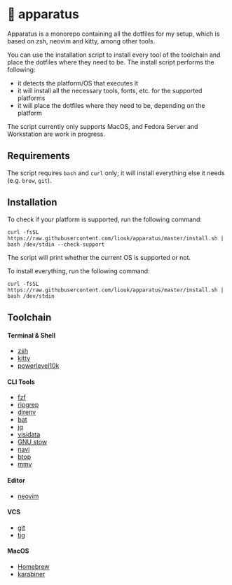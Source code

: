 # :nut_and_bolt: apparatus
Apparatus is a monorepo containing all the dotfiles for my setup, which is based on zsh, neovim and kitty, among other tools.

You can use the installation script to install every tool of the toolchain and place the dotfiles where they need to be. The install script performs the following:
- it detects the platform/OS that executes it
- it will install all the necessary tools, fonts, etc. for the supported platforms
- it will place the dotfiles where they need to be, depending on the platform

The script currently only supports MacOS, and Fedora Server and Workstation are work in progress.

## Requirements
The script requires `bash` and `curl` only; it will install everything else it needs (e.g. `brew`, `git`).

## Installation
To check if your platform is supported, run the following command:
```
curl -fsSL https://raw.githubusercontent.com/liouk/apparatus/master/install.sh | bash /dev/stdin --check-support
```
The script will print whether the current OS is supported or not.

To install everything, run the following command:
```
curl -fsSL https://raw.githubusercontent.com/liouk/apparatus/master/install.sh | bash /dev/stdin
```

## Toolchain
#### Terminal & Shell
- [zsh](https://www.zsh.org/)
- [kitty](https://sw.kovidgoyal.net/kitty/)
- [powerlevel10k](https://github.com/romkatv/powerlevel10k)

#### CLI Tools
- [fzf](https://github.com/junegunn/fzf)
- [ripgrep](https://github.com/BurntSushi/ripgrep)
- [direnv](https://direnv.net/)
- [bat](https://github.com/sharkdp/bat)
- [jq](https://stedolan.github.io/jq/)
- [visidata](https://www.visidata.org/)
- [GNU stow](https://www.gnu.org/software/stow/)
- [navi](https://github.com/denisidoro/navi)
- [btop](https://github.com/aristocratos/btop)
- [mmv](https://github.com/itchyny/mmv)

#### Editor
- [neovim](https://neovim.io/)

#### VCS
- [git](https://git-scm.com/)
- [tig](https://github.com/jonas/tig)

#### MacOS
- [Homebrew](https://brew.sh/)
- [karabiner](https://karabiner-elements.pqrs.org/)

